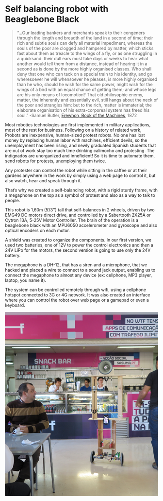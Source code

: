 # Self balancing robot with Beaglebone Black


> “…Our leading bankers and merchants speak to their congeners through the length and breadth of the land in a second of time; their rich and subtle souls can defy all material impediment, whereas the souls of the poor are clogged and hampered by matter, which sticks fast about them as treacle to the wings of a fly, or as one struggling in a quicksand: their dull ears must take days or weeks to hear what another would tell them from a distance, instead of hearing it in a second as is done by the more highly organised classes.  Who shall deny that one who can tack on a special train to his identity, and go wheresoever he will whensoever he pleases, is more highly organised than he who, should he wish for the same power, might wish for the wings of a bird with an equal chance of getting them; and whose legs are his only means of locomotion?  That old philosophic enemy, matter, the inherently and essentially evil, still hangs about the neck of the poor and strangles him: but to the rich, matter is immaterial; the elaborate organisation of his extra-corporeal system has freed his soul.” 
> -Samuel Butler, [Erewhon, Book of the Machines](https://www.gutenberg.org/files/1906/1906-h/1906-h.htm), 1872


Most robotics technologies are first implemented in military applications, most of the rest for business. Following on a history of related work, Probots are inexpensive, human-sized protest robots. No one has lost money by replacing human labor with machines, efficient devils, so the unemployment has been rising, and newly graduated Spanish students that are out of work stay too much time drinking calimocho and protesting. The indignados are unorganized and inneficient! So it is time to automate them, send robots for protests, unemploying them twice.
	
Any protester can control the robot while sitting in the caffee or at their gardens anywhere in the work by simply using a web page to control it, but also watch, hear and speak through it.
	
That’s why we created a self-balancing robot, with a rigid sturdy frame, with a megaphone on the top as a symbol of protest and also as a way to talk to people.
	
This robot is 1,60m (5’/3’’) tall that self-balances in 2 wheels, driven by two EMG49 DC motors direct drive, and controlled by a Sabertooth 2X25A or Cytron 13A, 5-25V Motor Controller. The brain of the operation is a beaglebone black with an MPU6050 accelerometer and gyroscope and also optical encoders on each motor.
	
A shield was created to organize the components. In our first version, we used two batteries, one of 12V to power the control electronics and then a 24V LiPo for the motors, the second version is going to use only the 24V battery.
	
The megaphone is a DH-12, that has a siren and a microphone, that we hacked and placed a wire to connect to a sound jack output, enabling us to connect the megaphone to almost any device (ex: cellphone, MP3 player, laptop, you name it).
	
The system can be controlled remotely through wifi, using a cellphone hotspot connected to 3G or 4G network. It was also created an interface where you can control the robot over web page or a gamepad or even a keyboard.



![alt tag](IMG_4484.png)
